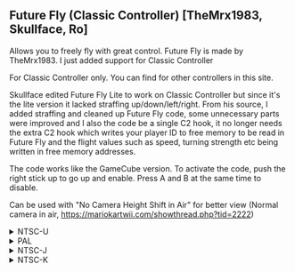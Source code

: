 ## Future Fly (Classic Controller) [TheMrx1983, Skullface, Ro]

Allows you to freely fly with great control. Future Fly is made by TheMrx1983. I just added support for Classic Controller

For Classic Controller only. You can find for other controllers in this site.

Skullface edited Future Fly Lite to work on Classic Controller but since it's the lite version it lacked straffing up/down/left/right. From his source, I added straffing and cleaned up Future Fly code, some unnecessary parts were improved and I also the code be a single C2 hook, it no longer needs the extra C2 hook which writes your player ID to free memory to be read in Future Fly and the flight values such as speed, turning strength etc being written in free memory addresses.

The code works like the GameCube version. To activate the code, push the right stick up to go up and enable. Press A and B at the same time to disable.

Can be used with "No Camera Height Shift in Air" for better view (Normal camera in air, https://mariokartwii.com/showthread.php?tid=2222)

<details>
<summary>NTSC-U</summary>

To change activator, change 2434XXXX 3C800000 to 2834XXXX YYYYZZZZ  and the deactivator 2834XXXX FFAF0050 to 2834XXXX YYYYZZZZ (ZZZZ: Button value, YYYY: FFFF - Button value). XXXX: Controller Address (First line one is different because it is stick address instead of button, modify to button one if you want to enable with button), ZZZZ: Button value, YYYY: FFFF - Button value) 

Button values: https://mariokartwii.com/archive/index.php?thread-44.html

```powerpc
243414D8 3C800000
C25AA6FC 00000027
EC7A01F2 3D80809C
818CD110 818C0020
3D60809C 816B8F68
896B0B84 1D6B0004
7D8C5A14 818C0000
818C0024 818CFFF8
818C0008 818C0008
398C0010 7C0CF000
408200F0 4800001D
43700000 42F00000
43400000 43700000
BD500000 BD800000
7E4802A6 3DE08034
C03E0068 C33E006C
C2FE0070 3DC0808B
C20E053C A1CF14C2
C2520010 FE209050
FE508CAE C2320000
C28F14D4 FDE0A050
FE907D2E C1F2000C
EDF403F2 C27EFF8C
EE7303F2 EC219828
C27EFFAC EE7303F2
EEF79828 C20F14D8
C1F20008 EE1003F2
EF39802A 71CC0040
41820014 C2320004
FE208850 FE409050
4800000C 71CC0010
41820028 C27EFF94
EE730472 EC21982A
C27EFFA4 EE730472
EF39982A C27EFFB4
EE730472 EEF7982A
C26F14CC EE5204F2
D25E00E8 C26F14D0
FE609850 C2320014
EE3104F2 D23E00E4
60000000 00000000
E0000000 00000000
283414C2 FFAF0050
045AA6FC EC7A01F2
E0000000 00000000
```
</details>

<details>
<summary>PAL</summary>

To change activator, change 2434XXXX 3C800000 to 2834XXXX YYYYZZZZ  and the deactivator 2834XXXX FFAF0050 to 2834XXXX YYYYZZZZ (ZZZZ: Button value, YYYY: FFFF - Button value). XXXX: Controller Address (First line one is different because it is stick address instead of button, modify to button one if you want to enable with button), ZZZZ: Button value, YYYY: FFFF - Button value) 

Button values: https://mariokartwii.com/archive/index.php?thread-44.html

```powerpc
24345858 3C800000
C25B5624 00000027
EC7A01F2 3D80809C
818C18F8 818C0020
3D60809C 816BD728
896B0B84 1D6B0004
7D8C5A14 818C0000
818C0024 818CFFF8
818C0008 818C0008
398C0010 7C0CF000
408200F0 4800001D
43700000 42F00000
43400000 43700000
BD500000 BD800000
7E4802A6 3DE08034
C03E0068 C33E006C
C2FE0070 3DC0808B
C20E4BEC A1CF5842
C2520010 FE209050
FE508CAE C2320000
C28F5854 FDE0A050
FE907D2E C1F2000C
EDF403F2 C27EFF8C
EE7303F2 EC219828
C27EFFAC EE7303F2
EEF79828 C20F5858
C1F20008 EE1003F2
EF39802A 71CC0040
41820014 C2320004
FE208850 FE409050
4800000C 71CC0010
41820028 C27EFF94
EE730472 EC21982A
C27EFFA4 EE730472
EF39982A C27EFFB4
EE730472 EEF7982A
C26F584C EE5204F2
D25E00E8 C26F5850
FE609850 C2320014
EE3104F2 D23E00E4
60000000 00000000
E0000000 00000000
28345842 FFAF0050
045B5624 EC7A01F2
E0000000 00000000
```
</details>

<details>
<summary>NTSC-J</summary>

To change activator, change 2434XXXX 3C800000 to 2834XXXX YYYYZZZZ  and the deactivator 2834XXXX FFAF0050 to 2834XXXX YYYYZZZZ (ZZZZ: Button value, YYYY: FFFF - Button value). XXXX: Controller Address (First line one is different because it is stick address instead of button, modify to button one if you want to enable with button), ZZZZ: Button value, YYYY: FFFF - Button value) 

Button values: https://mariokartwii.com/archive/index.php?thread-44.html

```powerpc
243451D8 3C800000
C25B4FA4 00000027
EC7A01F2 3D80809C
818C18F8 818C0020
3D60809C 816BC788
896B0B84 1D6B0004
7D8C5A14 818C0000
818C0024 818CFFF8
818C0008 818C0008
398C0010 7C0CF000
408200F0 4800001D
43700000 42F00000
43400000 43700000
BD500000 BD800000
7E4802A6 3DE08034
C03E0068 C33E006C
C2FE0070 3DC0808B
C20E3D4C A1CF51C2
C2520010 FE209050
FE508CAE C2320000
C28F51D4 FDE0A050
FE907D2E C1F2000C
EDF403F2 C27EFF8C
EE7303F2 EC219828
C27EFFAC EE7303F2
EEF79828 C20F51D8
C1F20008 EE1003F2
EF39802A 71CC0040
41820014 C2320004
FE208850 FE409050
4800000C 71CC0010
41820028 C27EFF94
EE730472 EC21982A
C27EFFA4 EE730472
EF39982A C27EFFB4
EE730472 EEF7982A
C26F51CC EE5204F2
D25E00E8 C26F51D0
FE609850 C2320014
EE3104F2 D23E00E4
60000000 00000000
E0000000 00000000
283451C2 FFAF0050
045B4FA4 EC7A01F2
E0000000 00000000
```
</details>

<details>
<summary>NTSC-K</summary>

To change activator, change 2434XXXX 3C800000 to 2834XXXX YYYYZZZZ  and the deactivator 2834XXXX FFAF0050 to 2834XXXX YYYYZZZZ (ZZZZ: Button value, YYYY: FFFF - Button value). XXXX: Controller Address (First line one is different because it is stick address instead of button, modify to button one if you want to enable with button), ZZZZ: Button value, YYYY: FFFF - Button value) 

Button values: https://mariokartwii.com/archive/index.php?thread-44.html

```powerpc
24333858 3C800000
C25A367C 00000027
EC7A01F2 3D80809B
818CFF38 818C0020
3D60809B 816BBD68
896B0B84 1D6B0004
7D8C5A14 818C0000
818C0024 818CFFF8
818C0008 818C0008
398C0010 7C0CF000
408200F0 4800001D
43700000 42F00000
43400000 43700000
BD500000 BD800000
7E4802A6 3DE08033
C03E0068 C33E006C
C2FE0070 3DC0808A
C20E3064 A1CF3842
C2520010 FE209050
FE508CAE C2320000
C28F3854 FDE0A050
FE907D2E C1F2000C
EDF403F2 C27EFF8C
EE7303F2 EC219828
C27EFFAC EE7303F2
EEF79828 C20F3858
C1F20008 EE1003F2
EF39802A 71CC0040
41820014 C2320004
FE208850 FE409050
4800000C 71CC0010
41820028 C27EFF94
EE730472 EC21982A
C27EFFA4 EE730472
EF39982A C27EFFB4
EE730472 EEF7982A
C26F384C EE5204F2
D25E00E8 C26F3850
FE609850 C2320014
EE3104F2 D23E00E4
60000000 00000000
E0000000 00000000
28333842 FFAF0050
045A367C EC7A01F2
E0000000 00000000
```
</details>